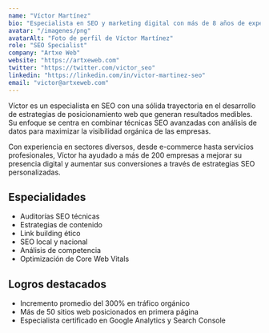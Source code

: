 ```yaml
---
name: "Víctor Martínez"
bio: "Especialista en SEO y marketing digital con más de 8 años de experiencia ayudando a empresas a mejorar su visibilidad online. Apasionado por las estrategias de contenido y el análisis de datos."
avatar: "/imagenes/png"
avatarAlt: "Foto de perfil de Víctor Martínez"
role: "SEO Specialist"
company: "Artxe Web"
website: "https://artxeweb.com"
twitter: "https://twitter.com/victor_seo"
linkedin: "https://linkedin.com/in/victor-martinez-seo"
email: "victor@artxeweb.com"
---
```


Víctor es un especialista en SEO con una sólida trayectoria en el desarrollo de estrategias de posicionamiento web que generan resultados medibles. Su enfoque se centra en combinar técnicas SEO avanzadas con análisis de datos para maximizar la visibilidad orgánica de las empresas.

Con experiencia en sectores diversos, desde e-commerce hasta servicios profesionales, Víctor ha ayudado a más de 200 empresas a mejorar su presencia digital y aumentar sus conversiones a través de estrategias SEO personalizadas.

## Especialidades

- Auditorías SEO técnicas
- Estrategias de contenido
- Link building ético
- SEO local y nacional
- Análisis de competencia
- Optimización de Core Web Vitals

## Logros destacados

- Incremento promedio del 300% en tráfico orgánico
- Más de 50 sitios web posicionados en primera página
- Especialista certificado en Google Analytics y Search Console